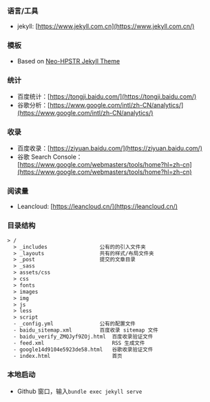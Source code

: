 ### 语言/工具

- jekyll: [https://www.jekyll.com.cn](https://www.jekyll.com.cn/)

### 模板

- Based on [Neo-HPSTR Jekyll Theme](https://github.com/mmistakes/hpstr-jekyll-theme)

### 统计

- 百度统计：[https://tongji.baidu.com/](https://tongji.baidu.com/)
- 谷歌分析：[https://www.google.com/intl/zh-CN/analytics/](https://www.google.com/intl/zh-CN/analytics/)

### 收录

- 百度收录：[https://ziyuan.baidu.com/](https://ziyuan.baidu.com/)
- 谷歌 Search Console：[https://www.google.com/webmasters/tools/home?hl=zh-cn](https://www.google.com/webmasters/tools/home?hl=zh-cn)


### 阅读量

- Leancloud: [https://leancloud.cn/](https://leancloud.cn/)

### 目录结构

```html
> /
  > _includes                 公有的的引入文件夹
  > _layouts                  共有的样式/布局文件夹
  > _post                     提交的文章目录
  > _sass                     
  > assets/css
  > css
  > fonts
  > images
  > img
  > js
  > less
  > script
  - _config.yml               公有的配置文件
  - baidu_sitemap.xml         百度收录 sitemap 文件
  - baidu_verify_ZMQJyf9ZOj.html  百度收录验证文件
  - feed.xml                      RSS 生成文件
  - google14d9104e5923de58.html   谷歌收录验证文件
  - index.html                    首页
```

### 本地启动

- Github 窗口，输入`bundle exec jekyll serve`

